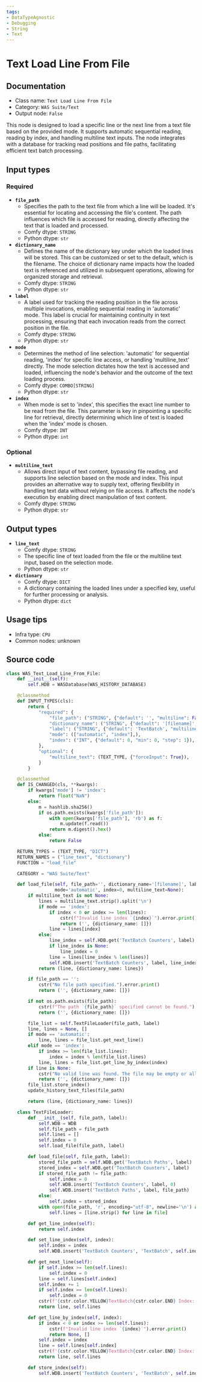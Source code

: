 ```yaml
---
tags:
- DataTypeAgnostic
- Debugging
- String
- Text
---
```


# Text Load Line From File
## Documentation
- Class name: `Text Load Line From File`
- Category: `WAS Suite/Text`
- Output node: `False`

This node is designed to load a specific line or the next line from a text file based on the provided mode. It supports automatic sequential reading, reading by index, and handling multiline text inputs. The node integrates with a database for tracking read positions and file paths, facilitating efficient text batch processing.
## Input types
### Required
- **`file_path`**
    - Specifies the path to the text file from which a line will be loaded. It's essential for locating and accessing the file's content. The path influences which file is accessed for reading, directly affecting the text that is loaded and processed.
    - Comfy dtype: `STRING`
    - Python dtype: `str`
- **`dictionary_name`**
    - Defines the name of the dictionary key under which the loaded lines will be stored. This can be customized or set to the default, which is the filename. The choice of dictionary name impacts how the loaded text is referenced and utilized in subsequent operations, allowing for organized storage and retrieval.
    - Comfy dtype: `STRING`
    - Python dtype: `str`
- **`label`**
    - A label used for tracking the reading position in the file across multiple invocations, enabling sequential reading in 'automatic' mode. This label is crucial for maintaining continuity in text processing, ensuring that each invocation reads from the correct position in the file.
    - Comfy dtype: `STRING`
    - Python dtype: `str`
- **`mode`**
    - Determines the method of line selection: 'automatic' for sequential reading, 'index' for specific line access, or handling 'multiline_text' directly. The mode selection dictates how the text is accessed and loaded, influencing the node's behavior and the outcome of the text loading process.
    - Comfy dtype: `COMBO[STRING]`
    - Python dtype: `str`
- **`index`**
    - When mode is set to 'index', this specifies the exact line number to be read from the file. This parameter is key in pinpointing a specific line for retrieval, directly determining which line of text is loaded when the 'index' mode is chosen.
    - Comfy dtype: `INT`
    - Python dtype: `int`
### Optional
- **`multiline_text`**
    - Allows direct input of text content, bypassing file reading, and supports line selection based on the mode and index. This input provides an alternative way to supply text, offering flexibility in handling text data without relying on file access. It affects the node's execution by enabling direct manipulation of text content.
    - Comfy dtype: `STRING`
    - Python dtype: `str`
## Output types
- **`line_text`**
    - Comfy dtype: `STRING`
    - The specific line of text loaded from the file or the multiline text input, based on the selection mode.
    - Python dtype: `str`
- **`dictionary`**
    - Comfy dtype: `DICT`
    - A dictionary containing the loaded lines under a specified key, useful for further processing or analysis.
    - Python dtype: `dict`
## Usage tips
- Infra type: `CPU`
- Common nodes: unknown


## Source code
```python
class WAS_Text_Load_Line_From_File:
    def __init__(self):
        self.HDB = WASDatabase(WAS_HISTORY_DATABASE)

    @classmethod
    def INPUT_TYPES(cls):
        return {
            "required": {
                "file_path": ("STRING", {"default": '', "multiline": False}),
                "dictionary_name": ("STRING", {"default": '[filename]', "multiline": False}),
                "label": ("STRING", {"default": 'TextBatch', "multiline": False}),
                "mode": (["automatic", "index"],),
                "index": ("INT", {"default": 0, "min": 0, "step": 1}),
            },
            "optional": {
                "multiline_text": (TEXT_TYPE, {"forceInput": True}),
            }
        }

    @classmethod
    def IS_CHANGED(cls, **kwargs):
        if kwargs['mode'] != 'index':
            return float("NaN")
        else:
            m = hashlib.sha256()
            if os.path.exists(kwargs['file_path']):
                with open(kwargs['file_path'], 'rb') as f:
                    m.update(f.read())
                return m.digest().hex()
            else:
                return False

    RETURN_TYPES = (TEXT_TYPE, "DICT")
    RETURN_NAMES = ("line_text", "dictionary")
    FUNCTION = "load_file"

    CATEGORY = "WAS Suite/Text"

    def load_file(self, file_path='', dictionary_name='[filename]', label='TextBatch',
                  mode='automatic', index=0, multiline_text=None):
        if multiline_text is not None:
            lines = multiline_text.strip().split('\n')
            if mode == 'index':
                if index < 0 or index >= len(lines):
                    cstr(f"Invalid line index `{index}`").error.print()
                    return ('', {dictionary_name: []})
                line = lines[index]
            else:
                line_index = self.HDB.get('TextBatch Counters', label)
                if line_index is None:
                    line_index = 0
                line = lines[line_index % len(lines)]
                self.HDB.insert('TextBatch Counters', label, line_index + 1)
            return (line, {dictionary_name: lines})

        if file_path == '':
            cstr("No file path specified.").error.print()
            return ('', {dictionary_name: []})

        if not os.path.exists(file_path):
            cstr(f"The path `{file_path}` specified cannot be found.").error.print()
            return ('', {dictionary_name: []})

        file_list = self.TextFileLoader(file_path, label)
        line, lines = None, []
        if mode == 'automatic':
            line, lines = file_list.get_next_line()
        elif mode == 'index':
            if index >= len(file_list.lines):
                index = index % len(file_list.lines)
            line, lines = file_list.get_line_by_index(index)
        if line is None:
            cstr("No valid line was found. The file may be empty or all lines have been read.").error.print()
            return ('', {dictionary_name: []})
        file_list.store_index()
        update_history_text_files(file_path)

        return (line, {dictionary_name: lines})

    class TextFileLoader:
        def __init__(self, file_path, label):
            self.WDB = WDB
            self.file_path = file_path
            self.lines = []
            self.index = 0
            self.load_file(file_path, label)

        def load_file(self, file_path, label):
            stored_file_path = self.WDB.get('TextBatch Paths', label)
            stored_index = self.WDB.get('TextBatch Counters', label)
            if stored_file_path != file_path:
                self.index = 0
                self.WDB.insert('TextBatch Counters', label, 0)
                self.WDB.insert('TextBatch Paths', label, file_path)
            else:
                self.index = stored_index
            with open(file_path, 'r', encoding="utf-8", newline='\n') as file:
                self.lines = [line.strip() for line in file]

        def get_line_index(self):
            return self.index

        def set_line_index(self, index):
            self.index = index
            self.WDB.insert('TextBatch Counters', 'TextBatch', self.index)

        def get_next_line(self):
            if self.index >= len(self.lines):
                self.index = 0
            line = self.lines[self.index]
            self.index += 1
            if self.index == len(self.lines):
                self.index = 0
            cstr(f'{cstr.color.YELLOW}TextBatch{cstr.color.END} Index: {self.index}').msg.print()
            return line, self.lines

        def get_line_by_index(self, index):
            if index < 0 or index >= len(self.lines):
                cstr(f"Invalid line index `{index}`").error.print()
                return None, []
            self.index = index
            line = self.lines[self.index]
            cstr(f'{cstr.color.YELLOW}TextBatch{cstr.color.END} Index: {self.index}').msg.print()
            return line, self.lines

        def store_index(self):
            self.WDB.insert('TextBatch Counters', 'TextBatch', self.index)

```
